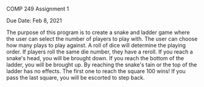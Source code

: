COMP 249 Assignment 1

Due Date: Feb 8, 2021

The purpose of this program is to create a snake and ladder game where the user can select the number of players to play with.
The user can choose how many plays to play against. 
A roll of dice will determine the playing order. If players roll the same die number, they have a reroll.
If you reach a snake's head, you will be brought down. 
If you reach the bottom of the ladder, you will be brought up.
By reaching the snake's tain or the top of the ladder has no effects.
The first one to reach the square 100 wins!
If you pass the last square, you will be escorted to step back.
